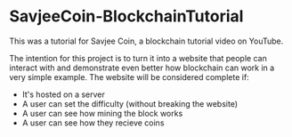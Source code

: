 # SavjeeCoin-BlockchainTutorial
This was a tutorial for Savjee Coin, a blockchain tutorial video on YouTube.

The intention for this project is to turn it into a website that people can interact with and demonstrate even better how blockchain can work in a very simple example.
The website will be considered complete if:
- It's hosted on a server
- A user can set the difficulty (without breaking the website)
- A user can see how mining the block works
- A user can see how they recieve coins
